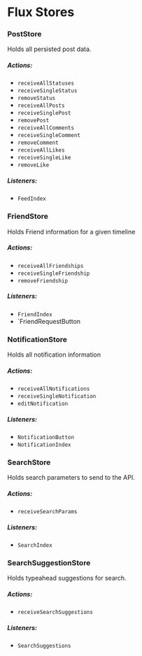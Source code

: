 # Flux Stores

### PostStore

Holds all persisted post data.

##### Actions:
- `receiveAllStatuses`
- `receiveSingleStatus`
- `removeStatus`
- `receiveAllPosts`
- `receiveSinglePost`
- `removePost`
- `receiveAllComments`
- `receiveSingleComment`
- `removeComment`
- `receiveAllLikes`
- `receiveSingleLike`
- `removeLike`

##### Listeners:
- `FeedIndex`

### FriendStore

Holds Friend information for a given timeline

##### Actions:
- `receiveAllFriendships`
- `receiveSingleFriendship`
- `removeFriendship`

##### Listeners:
- `FriendIndex`
- `FriendRequestButton

### NotificationStore

Holds all notification information

##### Actions:
- `receiveAllNotifications`
- `receiveSingleNotification`
- `editNotification`

##### Listeners:
- `NotificationButton`
- `NotificationIndex`

### SearchStore

Holds search parameters to send to the API.

##### Actions:
- `receiveSearchParams`

##### Listeners:
- `SearchIndex`

### SearchSuggestionStore

Holds typeahead suggestions for search.

##### Actions:
- `receiveSearchSuggestions`

##### Listeners:
- `SearchSuggestions`
